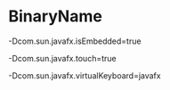 # BinaryName

-Dcom.sun.javafx.isEmbedded=true 

-Dcom.sun.javafx.touch=true 

-Dcom.sun.javafx.virtualKeyboard=javafx
